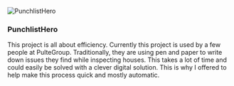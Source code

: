 ![PunchlistHero](/images/work/punchlisthero_1920x1080.png "PunchlistHero homepage")

### PunchlistHero

This project is all about efficiency. 
Currently this project is used by a few people at PulteGroup. 
Traditionally, they are using pen and paper to write down issues they find while inspecting houses. 
This takes a lot of time and could easily be solved with a clever digital solution.
This is why I offered to help make this process quick and mostly automatic.
